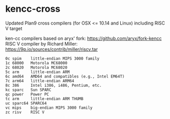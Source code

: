 # kencc-cross
Updated Plan9 cross compilers (for OSX <= 10.14 and Linux) including RISC V target

ken-cc compilers based on aryx' fork: https://github.com/aryx/fork-kencc
RISC V compiler by Richard Miller: https://9p.io/sources/contrib/miller/riscv.tar

    0c spim    little-endian MIPS 3000 family
    1c 68000   Motorola MC68000
    2c 68020   Motorola MC68020
    5c arm     little-endian ARM
    6c amd64   AMD64 and compatibles (e.g., Intel EM64T)
    7c arm64   little-endian ARM64
    8c 386     Intel i386, i486, Pentium, etc.
    kc sparc   Sun SPARC
    qc power   Power PC
    tc arm     little-endian ARM THUMB
    uc sparc64 SPARC64
    vc mips    big-endian MIPS 3000 family
    zc risv    RISC V

